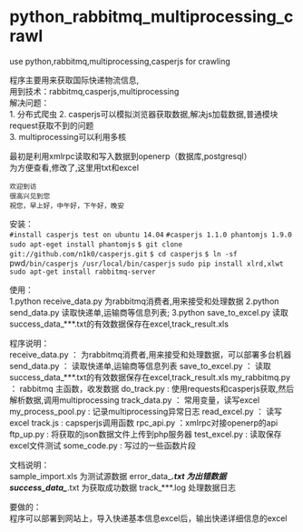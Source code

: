 # python_rabbitmq_multiprocessing_crawl
use python,rabbitmq,multiprocessing,casperjs for crawling<br/>

程序主要用来获取国际快递物流信息,<br/>
用到技术：rabbitmq,casperjs,multiprocessing<br/>
解决问题：<br/>
    1. 分布式爬虫
    2. casperjs可以模拟浏览器获取数据,解决js加载数据,普通模块request获取不到的问题<br/>
    3. multiprocessing可以利用多核<br/>
	
最初是利用xmlrpc读取和写入数据到openerp（数据库,postgresql）<br/>
为方便查看,修改了,这里用txt和excel<br/>

    欢迎到访
    很高兴见到您
    祝您，早上好，中午好，下午好，晚安

安装：<br/>
	`#install casperjs test on ubuntu 14.04`
	`#casperjs 1.1.0 phantomjs 1.9.0`
	`sudo apt-eget install phantomjs` 
	`$ git clone git://github.com/n1k0/casperjs.git`
	`$ cd casperjs`
	`$ ln -sf `pwd`/bin/casperjs /usr/local/bin/casperjs`
	`sudo pip install xlrd,xlwt`
	`sudo apt-get install rabbitmq-server`

使用：<br/>
	1.python receive_data.py  为rabbitmq消费者,用来接受和处理数据
	2.python send_data.py  读取快递单,运输商等信息列表; 
	3.python save_to_excel.py 读取success_data_***.txt的有效数据保存在excel,track_result.xls

程序说明：<br/>
	receive_data.py  ： 为rabbitmq消费者,用来接受和处理数据，可以部署多台机器
	send_data.py       ： 读取快递单,运输商等信息列表
	save_to_excel.py ： 读取success_data_***.txt的有效数据保存在excel,track_result.xls
	my_rabbitmq.py  ： rabbitmq 主函数，收发数据
	do_track.py            :   使用requests和casperjs获取,然后解析数据,调用multiprocessing
	track_data.py       ： 常用变量，读写excel
	my_process_pool.py :  记录multiprocessing异常日志
	read_excel.py       ： 读写excel
	track.js                     :  capsperjs调用函数
	rpc_api.py              ：xmlrpc对接openerp的api
	ftp_up.py                 :  将获取的json数据文件上传到php服务器
	test_excel.py          :   读取保存excel文件测试
	some_code.py       :    写过的一些函数片段
	

文档说明：<br/>
	sample_import.xls      为测试源数据
	error_data_***.txt      为出错数据
	success_data_***.txt  为获取成功数据
	track_***.log                处理数据日志

要做的：<br/>
	程序可以部署到网站上，导入快递基本信息excel后，输出快递详细信息的excel

